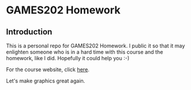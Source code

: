 # GAMES202 Homework

## Introduction

This is a personal repo for GAMES202 Homework. I public it so that it may enlighten someone who is in a hard time with this course and the homework, like I did. Hopefully it could help you :-)

For the course website, click [here](https://sites.cs.ucsb.edu/~lingqi/teaching/games202.html). 

Let's make graphics great again.